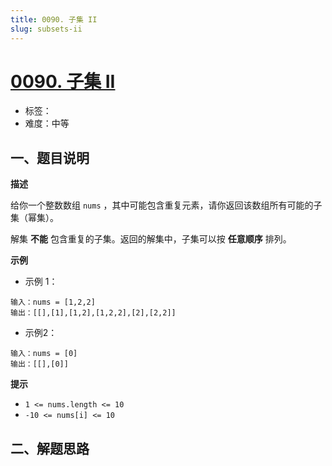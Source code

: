 ```yaml
---
title: 0090. 子集 II
slug: subsets-ii
---
```


# [0090. 子集 II](https://leetcode.cn/problems/subsets-ii/)

- 标签：
- 难度：中等

## 一、题目说明

**描述**

给你一个整数数组 `nums` ，其中可能包含重复元素，请你返回该数组所有可能的子集（幂集）。

解集 **不能** 包含重复的子集。返回的解集中，子集可以按 **任意顺序** 排列。

**示例**

* 示例 1：

```text
输入：nums = [1,2,2]
输出：[[],[1],[1,2],[1,2,2],[2],[2,2]]
```

* 示例2：

```text
输入：nums = [0]
输出：[[],[0]]
```

**提示**

* `1 <= nums.length <= 10`
* `-10 <= nums[i] <= 10`

## 二、解题思路
